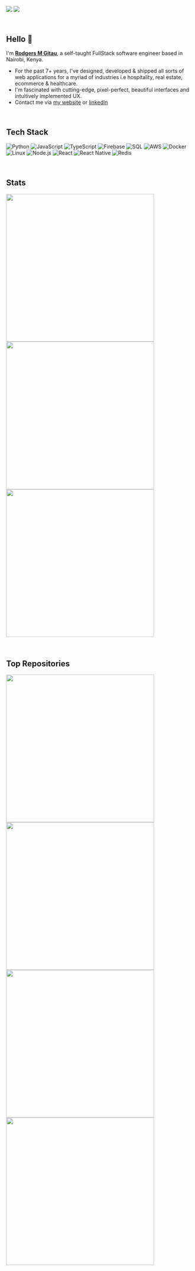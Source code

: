 [<img align="center" src="https://img.shields.io/github/followers/rodgersgitau?label=Follow&style=social" />]("https://github.com/rodgersgitau")
[<img align="center" src="https://img.shields.io/github/forks/rodgersgitau/rodgersgitau?label=Forks&style=social" />](https://github.com/rodgersgitau)

<br clear="both"/>

## Hello 👋


I'm [**Rodgers M Gitau**](https://rodgersgitau.vercel.app), a self-taught FullStack software engineer based in Nairobi, Kenya. 
  - For the past 7+ years, I've designed, developed & shipped all sorts of web applications for a myriad of industries i.e hospitality, real estate, ecommerce & healthcare.
  - I'm fascinated with cutting-edge, pixel-perfect, beautiful interfaces and intuitively implemented UX.
  - Contact me via  [my website](http://rodgersgitau.vercel.app/) or [linkedIn](https://www.linkedin.com/in/rodgersgitau/)


<br clear="both"/>

## Tech Stack

![Python](https://img.shields.io/badge/-Python-000?&logo=Python&logoWidth=40)
![JavaScript](https://img.shields.io/badge/-JavaScript-000?&logo=JavaScript&logoWidth=40)
![TypeScript](https://img.shields.io/badge/-TypeScript-000?&logo=TypeScript&logoWidth=40)
![Firebase](https://img.shields.io/badge/-Firebase-000?&logo=Firebase&logoWidth=40)
![SQL](https://img.shields.io/badge/-SQL-000?&logo=MySQL&logoWidth=40)
![AWS](https://img.shields.io/badge/-AWS-000?&logo=Amazon-AWS&logoColor=F90&logoWidth=40)
![Docker](https://img.shields.io/badge/-Docker-000?&logo=Docker&logoWidth=40)
![Linux](https://img.shields.io/badge/-Linux-000?&logo=Linux&logoWidth=40)
![Node.js](https://img.shields.io/badge/-Node.js-000?&logo=node.js&logoWidth=40)
![React](https://img.shields.io/badge/-React-000?&logo=React&logoWidth=40)
![React Native](https://img.shields.io/badge/-React-000?&logo=React&logoWidth=40)
![Redis](https://img.shields.io/badge/-Redis-000?&logo=Redis&logoWidth=40)

<br clear="both" />

## Stats

<p>
  <img align="center" width="400" src="https://rodgersgitau-stats.vercel.app/api?username=rodgersgitau&account_private=true&show_icons=true&layout=compact&theme=dark" />
  <img align="center" width="400" src="https://github-readme-streak-stats.herokuapp.com?user=rodgersgitau&theme=dark&date_format=M%20j%5B%2C%20Y%5D" />
  <img align="center" width="400" src="https://rodgersgitau-stats.vercel.app/api/wakatime?username=rodgersgitau&layout=compact&theme=dark" />
</p>

<br clear="both" />

## Top Repositories

<a href="https://github.com/mzizi/mzizi-community">
  <img align="center" width="400" src="https://rodgersgitau-stats.vercel.app/api/pin/?username=mzizi&repo=mzizi-community&theme=dark" />
</a>
<a href="https://github.com/mzizi/wholelife">
  <img align="center" width="400" src="https://rodgersgitau-stats.vercel.app/api/pin/?username=mzizi&repo=wholelife&theme=dark" />
</a>
<a href="https://github.com/mzizi/freechat">
  <img align="center" width="400" src="https://rodgersgitau-stats.vercel.app/api/pin/?username=mzizi&repo=freechat&theme=dark" />
</a>
  <a href="https://github.com/rodgersgitau/portfolio">
  <img align="center" width="400" src="https://rodgersgitau-stats.vercel.app/api/pin/?username=rodgersgitau&repo=portfolio&theme=dark" />
</a>

<br clear="both" />

<!--
**rodgersgitau/rodgersgitau** is a ✨ _special_ ✨ repository because its `README.md` (this file) appears on your GitHub profile.
-->
